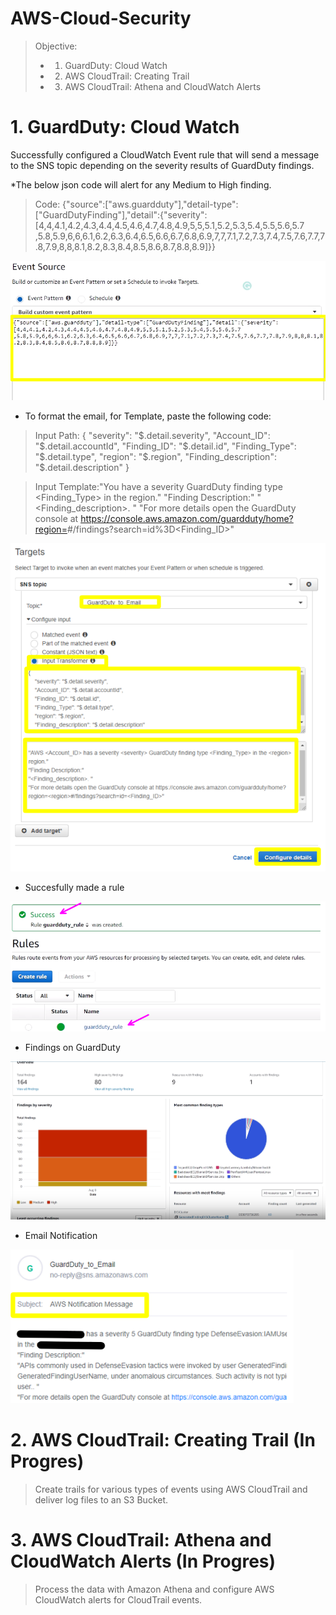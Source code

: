 # AWS-Cloud-Security

> Objective: 
>* 1. GuardDuty: Cloud Watch
>* 2. AWS CloudTrail: Creating Trail
>* 3. AWS CloudTrail: Athena and CloudWatch Alerts


# 1. GuardDuty: Cloud Watch

Successfully configured a CloudWatch Event rule that will send a message to the SNS topic depending on the severity results of GuardDuty findings.

*The below json code will alert for any Medium to High finding.
>Code: {"source":["aws.guardduty"],"detail-type":["GuardDutyFinding"],"detail":{"severity":[4,4,4.1,4.2,4.3,4.4,4.5,4.6,4.7,4.8,4.9,5,5,5.1,5.2,5.3,5.4,5.5,5.6,5.7
,5.8,5.9,6,6,6.1,6.2,6.3,6.4,6.5,6.6,6.7,6.8,6.9,7,7,7.1,7.2,7.3,7.4,7.5,7.6,7.7,7.8,7.9,8,8,8.1,8.2,8.3,8.4,8.5,8.6,8.7,8.8,8.9]}}

<img src="16.png">

* To format the email, for Template, paste the following code:

> Input Path:
{
"severity": "$.detail.severity",
"Account_ID": "$.detail.accountId",
"Finding_ID": "$.detail.id",
"Finding_Type": "$.detail.type",
"region": "$.region",
"Finding_description": "$.detail.description"
}

> Input Template:"You have a severity <severity> GuardDuty finding type <Finding_Type> in the <region> region."
"Finding Description:"
"<Finding_description>. "
"For more details open the GuardDuty console at https://console.aws.amazon.com/guardduty/home?region=<region>#/findings?search=id%3D<Finding_ID>"

<img src="19.png">

* Succesfully made a rule
  
<img src="21.png">

* Findings on GuardDuty

<img src="24.png">

* Email Notification

<img src="25.png">

# 2. AWS CloudTrail: Creating Trail (In Progres)



> Create trails for various types of events using AWS CloudTrail and deliver log files to an S3 Bucket.


# 3. AWS CloudTrail: Athena and CloudWatch Alerts (In Progres)


> Process the data with Amazon Athena and configure AWS CloudWatch alerts for CloudTrail events.


